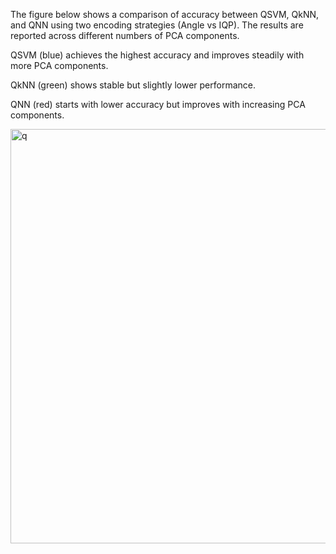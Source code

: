 The figure below shows a comparison of accuracy between QSVM, QkNN, and QNN using two encoding strategies (Angle vs IQP). The results are reported across different numbers of PCA components.

QSVM (blue) achieves the highest accuracy and improves steadily with more PCA components.

QkNN (green) shows stable but slightly lower performance.

QNN (red) starts with lower accuracy but improves with increasing PCA components.

<img width="892" height="663" alt="q" src="https://github.com/user-attachments/assets/d57459aa-e7ca-43b3-a77f-76c04692bef4" />
